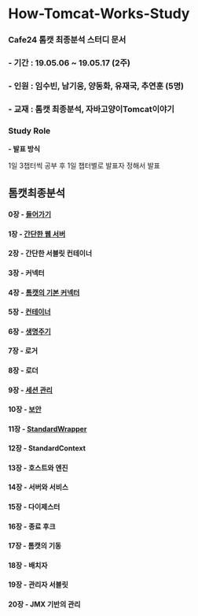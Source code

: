 # How-Tomcat-Works-Study
### Cafe24 톰캣 최종분석 스터디 문서
### - 기간 : 19.05.06 ~ 19.05.17 (2주)
### - 인원 : 임수빈, 남기웅, 양동화, 유재국, 추연훈 (5명)
### - 교재 : 톰캣 최종분석, 자바고양이Tomcat이야기
### Study Role
  __- 발표 방식__
  
   1일 3챕터씩 공부 후 1일 챕터별로 발표자 정해서 발표 

## 톰캣최종분석

#### 0장 - [들어가기](https://github.com/Soobinnn/How-Tomcat-Works-Study/blob/master/src/YangDonghwa/markdown/00.%20%EB%93%A4%EC%96%B4%EA%B0%80%EA%B8%B0.md)

#### 1장 - [간단한 웹 서버](https://github.com/Soobinnn/How-Tomcat-Works-Study/blob/master/src/YangDonghwa/markdown/01.%20%EA%B0%84%EB%8B%A8%ED%95%9C%20%EC%9B%B9%20%EC%84%9C%EB%B2%84.md)

#### 2장 - 간단한 서블릿 컨테이너

#### 3장 - 커넥터

#### 4장 - [톰캣의 기본 커넥터](https://github.com/Soobinnn/How-Tomcat-Works-Study/tree/master/src/YuJaeGuk/Chap04/README.md)

#### 5장 - [컨테이너](https://github.com/Soobinnn/How-Tomcat-Works-Study/blob/master/src/ChuYeonHoon/Chap05/README.md)

#### 6장 - [생명주기](https://github.com/Soobinnn/How-Tomcat-Works-Study/blob/master/src/YangDonghwa/markdown/06.%20%EC%83%9D%EB%AA%85%EC%A3%BC%EA%B8%B0.md)

#### 7장 - 로거

#### 8장 - 로더

#### 9장 - [세션 관리](https://github.com/Soobinnn/How-Tomcat-Works-Study/blob/master/src/ChuYeonHoon/Chap09/README.md)

#### 10장 - [보안](https://github.com/Soobinnn/How-Tomcat-Works-Study/blob/master/src/YuJaeGuk/Chap10/README.md)

#### 11장 - [StandardWrapper](https://github.com/Soobinnn/How-Tomcat-Works-Study/blob/master/src/YangDonghwa/markdown/11.%20StandardWrapper.md)

#### 12장 - StandardContext

#### 13장 - 호스트와 엔진

#### 14장 - 서버와 서비스

#### 15장 - 다이제스터

#### 16장 - 종료 후크

#### 17장 - 톰캣의 기동

#### 18장 - 배치자

#### 19장 - 관리자 서블릿

#### 20장 - JMX 기반의 관리

